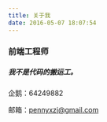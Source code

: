 ```yaml
---
title: 关于我
date: 2016-05-07 18:07:54
---
```




### 前端工程师

##### 我不是代码的搬运工。

企鹅：64249882

邮箱：pennyxzj@gmail.com